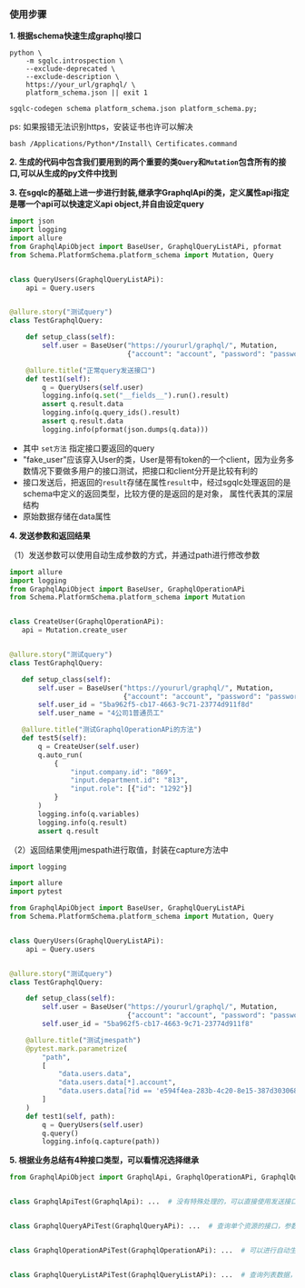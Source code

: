 ### 使用步骤

**1. 根据schema快速生成graphql接口**

```
python \
    -m sgqlc.introspection \
    --exclude-deprecated \
    --exclude-description \
    https://your_url/graphql/ \
    platform_schema.json || exit 1

sgqlc-codegen schema platform_schema.json platform_schema.py;
```

ps: 如果报错无法识别https，安装证书也许可以解决

```
bash /Applications/Python*/Install\ Certificates.command
```

**2. 生成的代码中包含我们要用到的两个重要的类`Query`和`Mutation`包含所有的接口,可以从生成的py文件中找到**

**3. 在sgqlc的基础上进一步进行封装,继承字GraphqlApi的类，定义属性api指定是哪一个api可以快速定义api object,并自由设定query**

```python
import json
import logging
import allure
from GraphqlApiObject import BaseUser, GraphqlQueryListAPi, pformat
from Schema.PlatformSchema.platform_schema import Mutation, Query


class QueryUsers(GraphqlQueryListAPi):
    api = Query.users


@allure.story("测试query")
class TestGraphqlQuery:

    def setup_class(self):
        self.user = BaseUser("https://yoururl/graphql/", Mutation,
                             {"account": "account", "password": "password"})

    @allure.title("正常query发送接口")
    def test1(self):
        q = QueryUsers(self.user)
        logging.info(q.set("__fields__").run().result)
        assert q.result.data
        logging.info(q.query_ids().result)
        assert q.result.data
        logging.info(pformat(json.dumps(q.data)))

```

- 其中 `set方法` 指定接口要返回的query
- "fake_user"应该穿入User的类，User是带有token的一个client，因为业务多数情况下要做多用户的接口测试，把接口和client分开是比较有利的
- 接口发送后，把返回的`result`存储在属性`result`中，经过sgqlc处理返回的是schema中定义的返回类型，比较方便的是返回的是对象， 属性代表其的深层结构
- 原始数据存储在data属性

**4. 发送参数和返回结果**

（1）发送参数可以使用自动生成参数的方式，并通过path进行修改参数

 ```python
import allure
import logging
from GraphqlApiObject import BaseUser, GraphqlOperationAPi
from Schema.PlatformSchema.platform_schema import Mutation


class CreateUser(GraphqlOperationAPi):
    api = Mutation.create_user


@allure.story("测试query")
class TestGraphqlQuery:

    def setup_class(self):
        self.user = BaseUser("https://yoururl/graphql/", Mutation,
                             {"account": "account", "password": "password"})
        self.user_id = "5ba962f5-cb17-4663-9c71-23774d911f8d"
        self.user_name = "4公司1普通员工"

    @allure.title("测试GraphqlOperationAPi的方法")
    def test5(self):
        q = CreateUser(self.user)
        q.auto_run(
            {
                "input.company.id": "869",
                "input.department.id": "813",
                "input.role": [{"id": "1292"}]
            }
        )
        logging.info(q.variables)
        logging.info(q.result)
        assert q.result
```

（2）返回结果使用jmespath进行取值，封装在capture方法中

```python
import logging

import allure
import pytest

from GraphqlApiObject import BaseUser, GraphqlQueryListAPi
from Schema.PlatformSchema.platform_schema import Mutation, Query


class QueryUsers(GraphqlQueryListAPi):
    api = Query.users


@allure.story("测试query")
class TestGraphqlQuery:

    def setup_class(self):
        self.user = BaseUser("https://yoururl/graphql/", Mutation,
                             {"account": "account", "password": "password"})
        self.user_id = "5ba962f5-cb17-4663-9c71-23774d911f8"

    @allure.title("测试jmespath")
    @pytest.mark.parametrize(
        "path",
        [
            "data.users.data",
            "data.users.data[*].account",
            "data.users.data[?id == 'e594f4ea-283b-4c20-8e15-387d303068bb']",
        ]
    )
    def test1(self, path):
        q = QueryUsers(self.user)
        q.query()
        logging.info(q.capture(path))

```

**5. 根据业务总结有4种接口类型，可以看情况选择继承**

```python
from GraphqlApiObject import GraphqlApi, GraphqlOperationAPi, GraphqlQueryAPi, GraphqlQueryListAPi


class GraphqlApiTest(GraphqlApi): ...  # 没有特殊处理的，可以直接使用发送接口


class GraphqlQueryAPiTest(GraphqlQueryAPi): ...  # 查询单个资源的接口，参数只有id一个


class GraphqlOperationAPiTest(GraphqlOperationAPi): ...  # 可以进行自动生成参数，对复杂参数可以继承这个接口类


class GraphqlQueryListAPiTest(GraphqlQueryListAPi): ...  # 查询列表数据，参数为limit，offset，filter，可以全量查询和查询想要查询的部分
```
